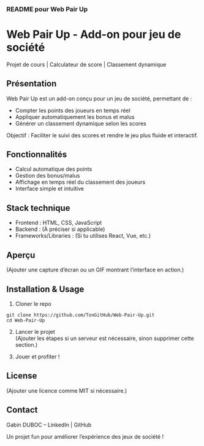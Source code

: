 ### **README pour Web Pair Up**  

# Web Pair Up - Add-on pour jeu de société  

Projet de cours | Calculateur de score | Classement dynamique  

## Présentation  
Web Pair Up est un add-on conçu pour un jeu de société, permettant de :  
- Compter les points des joueurs en temps réel  
- Appliquer automatiquement les bonus et malus  
- Générer un classement dynamique selon les scores  

Objectif : Faciliter le suivi des scores et rendre le jeu plus fluide et interactif.  

## Fonctionnalités  
- Calcul automatique des points  
- Gestion des bonus/malus  
- Affichage en temps réel du classement des joueurs  
- Interface simple et intuitive  

## Stack technique  
- Frontend : HTML, CSS, JavaScript  
- Backend : (À préciser si applicable)  
- Frameworks/Libraries : (Si tu utilises React, Vue, etc.)  

## Aperçu  
(Ajouter une capture d’écran ou un GIF montrant l’interface en action.)  

## Installation & Usage  
1. Cloner le repo  
```
git clone https://github.com/TonGitHub/Web-Pair-Up.git
cd Web-Pair-Up
```
2. Lancer le projet  
(Ajouter les étapes si un serveur est nécessaire, sinon supprimer cette section.)  

3. Jouer et profiter !  

## License  
(Ajouter une licence comme MIT si nécessaire.)  

## Contact  
Gabin DUBOC – LinkedIn | GitHub  

Un projet fun pour améliorer l’expérience des jeux de société !

